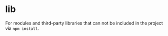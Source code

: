 # lib

For modules and third-party libraries that can not be included in the project via `npm install`.